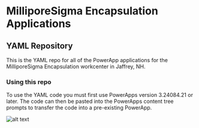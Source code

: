 # MilliporeSigma Encapsulation Applications
## YAML Repository

This is the YAML repo for all of the PowerApp applications for the MilliporeSigma Encapsulation workcenter in Jaffrey, NH.

### Using this repo

To use the YAML code you must first use PowerApps version 3.24084.21 or later. The code can then be pasted into the PowerApps content tree prompts to transfer the code into a pre-existing PowerApp.

![alt text](//ref-images/pasting.png "Pasting YAML code")